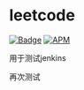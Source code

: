# leetcode

[![Badge](https://img.shields.io/static/v1?label=<LABEL>&message=<MESSAGE>&color=<COLOR>)](https://996.icu/#/zh_CN) [![APM](https://img.shields.io/apm/l/test)](https://www.wyljp.cn)

用于测试jenkins

再次测试
